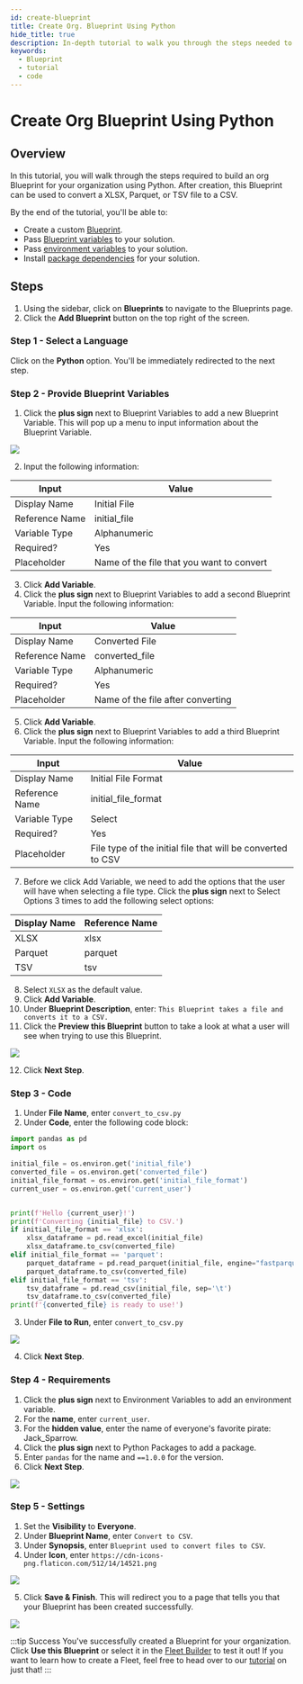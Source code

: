 ```yaml
---
id: create-blueprint
title: Create Org. Blueprint Using Python
hide_title: true
description: In-depth tutorial to walk you through the steps needed to create a Blueprint for your organization
keywords:
  - Blueprint
  - tutorial
  - code
---
```


# Create Org Blueprint Using Python

## Overview

In this tutorial, you will walk through the steps required to build an org Blueprint for your organization using Python. After creation, this Blueprint can be used to convert a XLSX, Parquet, or TSV file to a CSV. 

By the end of the tutorial, you'll be able to:

- Create a custom [Blueprint](../reference/blueprints/blueprints-overview.md).
- Pass [Blueprint variables](../reference/blueprints/org-blueprints/blueprint-variables.md) to your solution.
- Pass [environment variables](../reference/environment-variables/environment-variables-overview.md) to your solution.
- Install [package dependencies](../reference/packages/external-package-dependencies.md) for your solution.

## Steps

1. Using the sidebar, click on **Blueprints** to navigate to the Blueprints page.
2. Click the **Add Blueprint** button on the top right of the screen.

### Step 1 - Select a Language

Click on the **Python** option. You'll be immediately redirected to the next step.

### Step 2 - Provide Blueprint Variables

1. Click the **plus sign** next to Blueprint Variables to add a new Blueprint Variable. This will pop up a menu to input information about the Blueprint Variable.

![](../.gitbook/assets/shipyard_2022_09_06_15_39_38.png)

2. Input the following information:

| Input          | Value                                     |
|----------------|-------------------------------------------|
| Display Name   | Initial File                              |
| Reference Name | initial_file                              |
| Variable Type  | Alphanumeric                              |
| Required?      | Yes                                       |
| Placeholder    | Name of the file that you want to convert |

3. Click **Add Variable**.
4. Click the **plus sign** next to Blueprint Variables to add a second Blueprint Variable. Input the following information:

| Input          | Value                             |
|----------------|-----------------------------------|
| Display Name   | Converted File                    |
| Reference Name | converted_file                    |
| Variable Type  | Alphanumeric                      |
| Required?      | Yes                               |
| Placeholder    | Name of the file after converting |

5. Click **Add Variable**.
6. Click the **plus sign** next to Blueprint Variables to add a third Blueprint Variable. Input the following information:

| Input          | Value                                                       |
|----------------|-------------------------------------------------------------|
| Display Name   | Initial File Format                                         |
| Reference Name | initial_file_format                                         |
| Variable Type  | Select                                                      |
| Required?      | Yes                                                         |
| Placeholder    | File type of the initial file that will be converted to CSV |

7. Before we click Add Variable, we need to add the options that the user will have when selecting a file type. Click the **plus sign** next to Select Options 3 times to add the following select options:

| Display Name | Reference Name |
|--------------|----------------|
| XLSX         | xlsx           |
| Parquet      | parquet        |
| TSV          | tsv            |

8. Select `XLSX` as the default value.
9. Click **Add Variable**.
10. Under **Blueprint Description**, enter: `This Blueprint takes a file and converts it to a CSV.`
11. Click the **Preview this Blueprint** button to take a look at what a user will see when trying to use this Blueprint.

![](../.gitbook/assets/shipyard_2022_09_06_15_40_38.png)

12. Click **Next Step**.

### Step 3 - Code

1. Under **File Name**, enter `convert_to_csv.py`
2. Under **Code**, enter the following code block: 

```python
import pandas as pd
import os

initial_file = os.environ.get('initial_file')
converted_file = os.environ.get('converted_file')
initial_file_format = os.environ.get('initial_file_format')
current_user = os.environ.get('current_user')


print(f'Hello {current_user}!')
print(f'Converting {initial_file} to CSV.')
if initial_file_format == 'xlsx':
    xlsx_dataframe = pd.read_excel(initial_file)
    xlsx_dataframe.to_csv(converted_file)
elif initial_file_format == 'parquet':
    parquet_dataframe = pd.read_parquet(initial_file, engine="fastparquet")
    parquet_dataframe.to_csv(converted_file)
elif initial_file_format == 'tsv':
    tsv_dataframe = pd.read_csv(initial_file, sep='\t')
    tsv_dataframe.to_csv(converted_file)
print(f'{converted_file} is ready to use!')
```

3. Under **File to Run**, enter `convert_to_csv.py`

![](../.gitbook/assets/shipyard_2022_09_06_15_39_03.png)

4. Click **Next Step**.

### Step 4 - Requirements

1. Click the **plus sign** next to Environment Variables to add an environment variable.
2. For the **name**, enter `current_user`.
3. For the **hidden value**, enter the name of everyone's favorite pirate: Jack_Sparrow.
4. Click the **plus sign** next to Python Packages to add a package. 
5. Enter `pandas` for the name and `==1.0.0` for the version.
6. Click **Next Step**.

![](../.gitbook/assets/shipyard_2022_09_06_15_38_37.png)

### Step 5 - Settings

1. Set the **Visibility** to **Everyone**.
2. Under **Blueprint Name**, enter `Convert to CSV`.
3. Under **Synopsis**, enter `Blueprint used to convert files to CSV`.
4. Under **Icon**, enter `https://cdn-icons-png.flaticon.com/512/14/14521.png`

![](../.gitbook/assets/shipyard_2022_09_19_16_40_06.png)

5. Click **Save & Finish**. This will redirect you to a page that tells you that your Blueprint has been created successfully.

![](../.gitbook/assets/shipyard_2022_09_06_15_36_47.png)

:::tip Success
You've successfully created a Blueprint for your organization. Click **Use this Blueprint** or select it in the [Fleet Builder](../reference/fleets/visual-editor.md) to test it out! If you want to learn how to create a Fleet, feel free to head over to our [tutorial](../getting-started/first-fleet.md) on just that!
:::